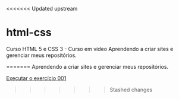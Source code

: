 
<<<<<<< Updated upstream
<h1>html-css</h1>
    Curso HTML 5 e CSS 3 - Curso em vídeo
    Aprendendo a criar sites e gerenciar meus repositórios.

 
=======
Aprendendo a criar sites e gerenciar meus repositórios.

<a href="https://gabrielaplinski.github.io/html-css/exercicios/ex001/index.html">Executar o exercício 001</a>
>>>>>>> Stashed changes
